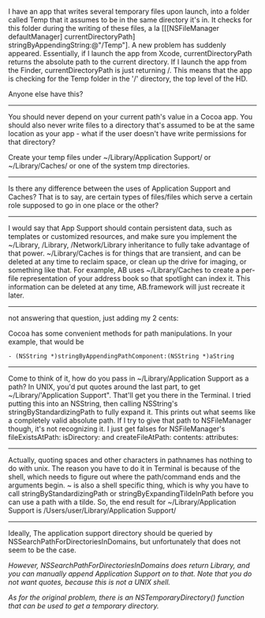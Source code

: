 I have an app that writes several temporary files upon launch, into a folder called Temp that it assumes to be in the same directory it's in. It checks for this folder during the writing of these files, a la     [[[NSFileManager defaultManager] currentDirectoryPath] stringByAppendingString:@"/Temp"]. A new problem has suddenly appeared. Essentially, if I launch the app from Xcode, currentDirectoryPath returns the absolute path to the current directory. If I launch the app from the Finder, currentDirectoryPath is just returning /. This means that the app is checking for the Temp folder in the '/' directory, the top level of the HD.

Anyone else have this?

----

You should never depend on your current path's value in a Cocoa app. You should also never write files to a directory that's assumed to be at the same location as your app - what if the user doesn't have write permissions for that directory?

Create your temp files under ~/Library/Application Support/  or ~/Library/Caches/ or one of the system tmp directories.

----

Is there any difference between the uses of Application Support and Caches? That is to say, are certain types of files/files which serve a certain role supposed to go in one place or the other?

----

I would say that App Support should contain persistent data, such as templates or customized resources, and make sure you implement the ~/Library, /Library, /Network/Library inheritance to fully take advantage of that power.  ~/Library/Caches is for things that are transient, and can be deleted at any time to reclaim space, or clean up the drive for imaging, or something like that.  For example, AB uses ~/Library/Caches to create a per-file representation of your address book so that spotlight can index it.  This information can be deleted at any time, AB.framework will just recreate it later.

----
not answering that question, just adding my 2 cents:

Cocoa has some convenient methods for path manipulations. In your example, that would be

    - (NSString *)stringByAppendingPathComponent:(NSString *)aString

----

Come to think of it, how do you pass in ~/Library/Application Support as a path? In UNIX, you'd put quotes around the last part, to get ~/Library/'Application Support". That'll get you there in the Terminal. I tried putting this into an NSString, then calling NSString's stringByStandardizingPath to fully expand it. This prints out what seems like a completely valid absolute path. If I try to give that path to NSFileManager though, it's not recognizing it. I just get falses for NSFileManager's fileExistsAtPath: isDirectory: and createFileAtPath: contents: attributes:

----

Actually, quoting spaces and other characters in pathnames has nothing to do with unix.  The reason you have to do it in Terminal is because of the shell, which needs to figure out where the path/command ends and the arguments begin.  ~ is also a shell specific thing, which is why you have to call stringByStandardizingPath or stringByExpandingTildeInPath before you can use a path with a tilde.  So, the end result for ~/Library/Application Support is /Users/user/Library/Application Support/

----

Ideally, The application support directory should be queried by NSSearchPathForDirectoriesInDomains, but unfortunately that does not seem to be the case.

*However, NSSearchPathForDirectoriesInDomains does return Library, and you can manually append Application Support on to that. Note that you do not want quotes, because this is not a UNIX shell.*

*As for the original problem, there is an NSTemporaryDirectory() function that can be used to get a temporary directory.*
